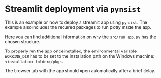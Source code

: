 # Streamlit deployment via `pynsist`

This is an example on how to deploy a streamlit app using `pynsist`. The example also includes the required packages to run plotly inside the app.

[Here](https://stackoverflow.com/questions/69352179/package-streamlit-app-and-run-executable-on-windows/69621578#69621578) you can find additional information on why the `src/run_app.py` has the chosen structure.

To properly run the app once installed, the environmental variable `WORKING_DIR` has to be set to the installation path on the Windows machine: `<installation-folder>/pkgs`.

The browser tab with the app should open automatically after a brief delay.  
